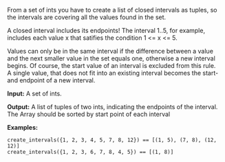 From a set of ints you have to create a list of closed intervals as tuples, so the intervals are covering all the values found in the set.</br>

A closed interval includes its endpoints! The interval 1..5, for example, includes each value x that satifies the condition 1 <= x <= 5.</br>

Values can only be in the same interval if the difference between a value and the next smaller value in the set equals one, otherwise a new interval begins. Of course, the start value of an interval is excluded from this rule.</br>
A single value, that does not fit into an existing interval becomes the start- and endpoint of a new interval.

<b>Input:</b> A set of ints.

<b>Output:</b> A list of tuples of two ints, indicating the endpoints of the interval. The Array should be sorted by start point of each interval

<b>Examples:</b>
```
create_intervals({1, 2, 3, 4, 5, 7, 8, 12}) == [(1, 5), (7, 8), (12, 12)]
create_intervals({1, 2, 3, 6, 7, 8, 4, 5}) == [(1, 8)]
```